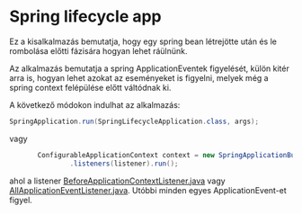 # Spring lifecycle app
Ez a kisalkalmazás bemutatja, hogy egy spring bean létrejötte után és
le rombolása előtti fázisára hogyan lehet ráülnünk. 

Az alkalmazás bemutatja a spring ApplicationEventek figyelését, külön kitér arra is,
hogyan lehet azokat az eseményeket is figyelni, melyek még a spring context felépülése
előtt váltódnak ki.

A következő módokon indulhat az alkalmazás:
```java
SpringApplication.run(SpringLifecycleApplication.class, args);
```
vagy 
```java
       ConfigurableApplicationContext context = new SpringApplicationBuilder(SpringLifecycleApplication.class)
               .listeners(listener).run();
```
ahol a listener [BeforeApplicationContextListener.java](src%2Fmain%2Fjava%2Fhu%2Ffuz%2Fspringlifecycle%2FBeforeApplicationContextListener.java)
vagy [AllApplicationEventListener.java](src%2Fmain%2Fjava%2Fhu%2Ffuz%2Fspringlifecycle%2Fallevent%2FAllApplicationEventListener.java).
Utóbbi minden egyes ApplicationEvent-et figyel.
 
